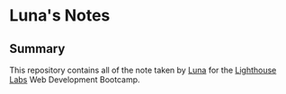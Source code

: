 # Luna's Notes
## Summary
This repository contains all of the note taken by [Luna](https://github.com/lunamoonmoon) for the [Lighthouse Labs](https://www.google.com/search?gs_ssp=eJzj4tVP1zc0TCqJN00rKM9RYDRgdGDw4s_JTM8oycgvLU5VyElMKgYAw1ILSw&q=lighthouse+labs&rlz=1C5CHFA_enCA1058CA1059&oq=lighthou&aqs=chrome.2.69i65j69i57j46i199i433i465i512j35i39i650j46i340i433i512j46i131i175i199i433i512j69i65j69i60.3349j0j7&sourceid=chrome&ie=UTF-8) Web Development Bootcamp.
